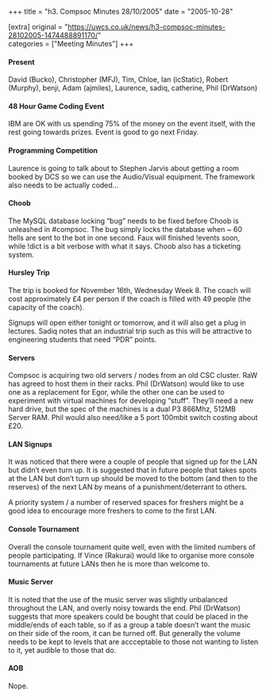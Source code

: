 +++
title = "h3. Compsoc Minutes 28/10/2005"
date = "2005-10-28"

[extra]
original = "https://uwcs.co.uk/news/h3-compsoc-minutes-28102005-1474488891170/"    
categories = ["Meeting Minutes"]
+++

#### Present

David (Bucko), Christopher (MFJ), Tim, Chloe, Ian (icStatic), Robert (Murphy), benji, Adam (ajmiles), Laurence, sadiq, catherine, Phil (DrWatson)

#### 48 Hour Game Coding Event

IBM are OK with us spending 75% of the money on the event itself, with the rest going towards prizes. Event is good to go next Friday.

#### Programming Competition

Laurence is going to talk about to Stephen Jarvis about getting a room booked by DCS so we can use the Audio/Visual equipment. The framework also needs to be actually coded…

#### Choob

The MySQL database locking “bug” needs to be fixed before Choob is unleashed in \#compsoc. The bug simply locks the database when \~ 60 \!tells are sent to the bot in one second. Faux will finished \!events soon, while \!dict is a bit verbose with what it says. Choob also has a ticketing system.

#### Hursley Trip

The trip is booked for November 16th, Wednesday Week 8. The coach will cost approximately £4 per person if the coach is filled with 49 people (the capacity of the coach).

Signups will open either tonight or tomorrow, and it will also get a plug in lectures. Sadiq notes that an industrial trip such as this will be attractive to engineering students that need “PDR” points.

#### Servers

Compsoc is acquiring two old servers / nodes from an old CSC cluster. RaW has agreed to host them in their racks. Phil (DrWatson) would like to use one as a replacement for Egor, while the other one can be used to experiment with virtual machines for developing “stuff”. They’ll need a new hard drive, but the spec of the machines is a dual P3 866Mhz, 512MB Server RAM. Phil would also need/like a 5 port 100mbit switch costing about £20.

#### LAN Signups

It was noticed that there were a couple of people that signed up for the LAN but didn’t even turn up. It is suggested that in future people that takes spots at the LAN but don’t turn up should be moved to the bottom (and then to the reserves) of the next LAN by means of a punishment/deterrant to others.

A priority system / a number of reserved spaces for freshers might be a good idea to encourage more freshers to come to the first LAN.

#### Console Tournament

Overall the console tournament quite well, even with the limited numbers of people participating. If Vince (Rakurai) would like to organise more console tournaments at future LANs then he is more than welcome to.

#### Music Server

It is noted that the use of the music server was slightly unbalanced throughout the LAN, and overly noisy towards the end. Phil (DrWatson) suggests that more speakers could be bought that could be placed in the middle/ends of each table, so if as a group a table doesn’t want the music on their side of the room, it can be turned off. But generally the volume needs to be kept to levels that are accceptable to those not wanting to listen to it, yet audible to those that do.

#### AOB

Nope.
